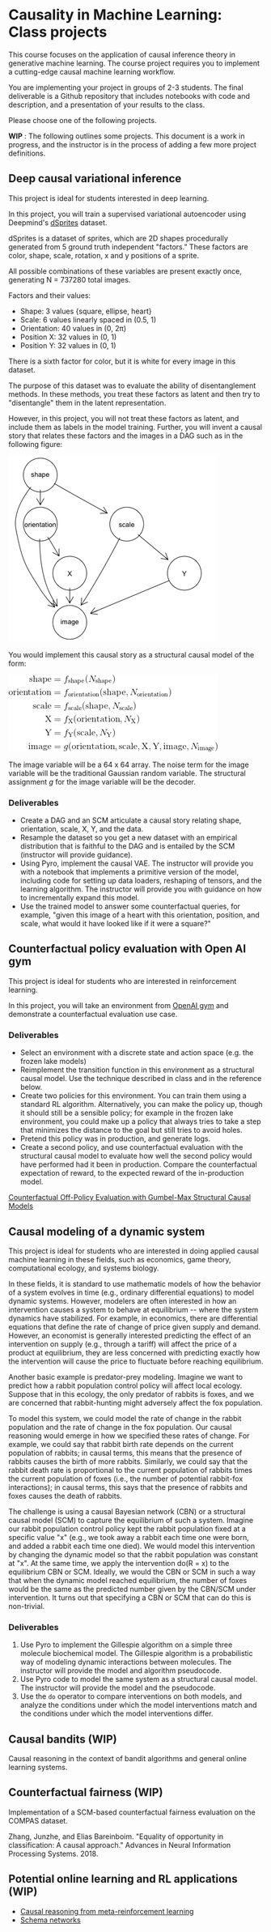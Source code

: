 # Causality in Machine Learning: Class projects

This course focuses on the application of causal inference theory in generative machine learning.  The course project requires you to implement a cutting-edge causal machine learning workflow.

You are implementing your project in groups of 2-3 students.  The final deliverable is a Github repository that includes notebooks with code and description, and a presentation of your results to the class.

Please choose one of the following projects.

**WIP** : The following outlines some projects.  This document is a work in progress, and the instructor is in the process of adding a few more project definitions.

## Deep causal variational inference

This project is ideal for students interested in deep learning.

In this project, you will train a supervised variational autoencoder using Deepmind's [dSprites](https://github.com/deepmind/dsprites-dataset) dataset.

dSprites is a dataset of sprites, which are 2D shapes procedurally generated from 5 ground truth independent "factors." These factors are color, shape, scale, rotation, x and y positions of a sprite.

All possible combinations of these variables are present exactly once, generating N = 737280 total images.

Factors and their values:

* Shape: 3 values {square, ellipse, heart}
* Scale: 6 values linearly spaced in (0.5, 1)
* Orientation: 40 values in (0, 2π)
* Position X: 32 values in (0, 1)
* Position Y: 32 values in (0, 1)

There is a sixth factor for color, but it is white for every image in this dataset.

The purpose of this dataset was to evaluate the ability of disentanglement methods.  In these methods, you treat these factors as latent and then try to "disentangle" them in the latent representation.

However, in this project, you will not treat these factors as latent, and include them as labels in the model training.  Further, you will invent a causal story that relates these factors and the images in a DAG such as in the following figure:

![vae_dag](figs/vae_dag.png) 

You would implement this causal story as a structural causal model of the form:

![vae_scm](figs/vae_scm_tex.png)

The image variable will be a 64 x 64 array.  The noise term for the image variable will be the traditional Gaussian random variable. The structural assignment *g* for the image variable will be the decoder.

### Deliverables

* Create a DAG and an SCM articulate a causal story relating shape, orientation, scale, X, Y, and the data.
* Resample the dataset so you get a new dataset with an empirical distribution that is faithful to the DAG and is entailed by the SCM (instructor will provide guidance).
* Using Pyro, implement the causal VAE.  The instructor will provide you with a notebook that implements a primitive version of the model, including code for setting up data loaders, reshaping of tensors, and the learning algorithm.  The instructor will provide you with guidance on how to incrementally expand this model.
* Use the trained model to answer some counterfactual queries, for example, "given this image of a heart with this orientation, position, and scale, what would it have looked like if it were a square?"

## Counterfactual policy evaluation with Open AI gym

This project is ideal for students who are interested in reinforcement learning.

In this project, you will take an environment from [OpenAI gym](https://gym.openai.com/) and demonstrate a counterfactual evaluation use case.

### Deliverables

* Select an environment with a discrete state and action space (e.g. the frozen lake models)
* Reimplement the transition function in this environment as a structural causal model.  Use the technique described in class and in the reference below.
* Create two policies for this environment. You can train them using a standard RL algorithm.  Alternatively, you can make the policy up, though it should still be a sensible policy; for example in the frozen lake environment, you could make up a policy that always tries to take a step that minimizes the distance to the goal but still tries to avoid holes.
* Pretend this policy was in production, and generate logs.
* Create a second policy, and use counterfactual evaluation with the structural causal model to evaluate how well the second policy would have performed had it been in production.  Compare the counterfactual expectation of reward, to the expected reward of the in-production model.

[Counterfactual Off-Policy Evaluation with Gumbel-Max Structural Causal Models](https://arxiv.org/abs/1905.05824)

## Causal modeling of a dynamic system

This project is ideal for students who are interested in doing applied causal machine learning in these fields, such as economics, game theory, computational ecology, and systems biology.  

In these fields, it is standard to use mathematic models of how the behavior of a system evolves in time (e.g., ordinary differential equations) to model dynamic systems.  However, modelers are often interested in how an intervention causes a system to behave at equilibrium -- where the system dynamics have stabilized.  For example, in economics, there are differential equations that define the rate of change of price given supply and demand.  However, an economist is generally interested predicting the effect of an intervention on supply (e.g., through a tariff) will affect the price of a product at equilibrium, they are less concerned with predicting exactly how the intervention will cause the price to fluctuate before reaching equilibrium.

Another basic example is predator-prey modeling.  Imagine we want to predict how a rabbit population control policy will affect local ecology.  Suppose that in this ecology, the only predator of rabbits is foxes, and we are concerned that rabbit-hunting might adversely affect the fox population.

To model this system, we could model the rate of change in the rabbit population and the rate of change in the fox population.   Our causal reasoning would emerge in how we specified these rates of change.  For example, we could say that rabbit birth rate depends on the current population of rabbits; in causal terms, this means that the presence of rabbits causes the birth of more rabbits.  Similarly, we could say that the rabbit death rate is proportional to the current population of rabbits times the current population of foxes (i.e., the number of potential rabbit-fox interactions); in causal terms, this says that the presence of rabbits and foxes causes the death of rabbits.

The challenge is using a causal Bayesian network (CBN) or a structural causal model (SCM) to capture the equilibrium of such a system.  Imagine our rabbit population control policy kept the rabbit population fixed at a specific value "x" (e.g., we took away a rabbit each time one were born, and added a rabbit each time one died).  We would model this intervention by changing the dynamic model so that the rabbit population was constant at "x".  At the same time, we apply the intervention do(R = x) to the equilibrium CBN or SCM.  Ideally, we would the CBN or SCM in such a way that when the dynamic model reached equilibrium, the number of foxes would be the same as the predicted number given by the CBN/SCM under intervention.  It turns out that specifying a CBN or SCM that can do this is non-trivial.

### Deliverables

1. Use Pyro to implement the Gillespie algorithm on a simple three molecule biochemical model.  The Gillespie algorithm is a probabilistic way of modeling dynamic interactions between molecules.  The instructor will provide the model and algorithm pseudocode.
2. Use Pyro code to model the same system as a structural causal model.  The instructor will provide the model and the pseudocode.
3. Use the `do` operator to compare interventions on both models, and analyze the conditions under which the model interventions match and the conditions under which the model interventions differ.

## Causal bandits (WIP)

Causal reasoning in the context of bandit algorithms and general online learning systems.

## Counterfactual fairness (WIP)

Implementation of a SCM-based counterfactual fairness evaluation on the COMPAS dataset.

Zhang, Junzhe, and Elias Bareinboim. "Equality of opportunity in classification: A causal approach." Advances in Neural Information Processing Systems. 2018.

## Potential online learning and RL applications (WIP)
* [Causal reasoning from meta-reinforcement learning](https://arxiv.org/pdf/1901.08162v1.pdf)
* [Schema networks](https://www.vicarious.com/2017/08/07/general-game-playing-with-schema-networks/)